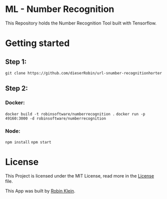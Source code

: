 # ML - Number Recognition

This Repository holds the Number Recognition Tool built with Tensorflow. 

# Getting started

## Step 1:
`git clone https://github.com/dieserRobin/url-snumber-recognitionhorter`

## Step 2:

### Docker:

`docker build -t robinsoftware/numberrecognition .`
`docker run -p 49160:3000 -d robinsoftware/numberrecognition`

### Node:

`npm install`
`npm start`

# License
This Project is licensed under the MIT License, read more in the [License](LICENSE) file.

This App was built by [Robin Klein](https://robin.software).
